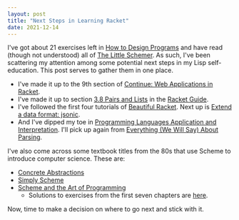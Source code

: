 ```yaml
---
layout: post
title: "Next Steps in Learning Racket"
date: 2021-12-14
---
```


I've got about 21 exercises left in [How to Design Programs](https://htdp.org) and have read (though not understood) all of [The Little Schemer](https://mitpress.mit.edu/books/little-schemer-fourth-edition). As such, I've been scattering my attention among some potential next steps in my Lisp self-education. This post serves to gather them in one place.

* I've made it up to the 9th section of [Continue: Web Applications in Racket](https://docs.racket-lang.org/continue/index.html#%28part._.Breaking_.Up_the_.Display%29).
* I've made it up to section [3.8 Pairs and Lists](https://docs.racket-lang.org/guide/pairs.html) in the [Racket Guide](https://docs.racket-lang.org/guide/).
* I've followed the first four tutorials of [Beautiful Racket](https://beautifulracket.com/#tutorials). Next up is [Extend a data format: jsonic](https://beautifulracket.com/jsonic/intro.html).
* And I've dipped my toe in [Programming Languages Application and Interpretation](http://cs.brown.edu/courses/cs173/2012/book/index.html). I'll pick up again from [Everything (We Will Say) About Parsing](http://cs.brown.edu/courses/cs173/2012/book/Everything__We_Will_Say__About_Parsing.html).

I've also come across some textbook titles from the 80s that use Scheme to introduce computer science. These are:

* [Concrete Abstractions](https://gustavus.edu/mcs/max/concrete-abstractions.html)
* [Simply Scheme](https://people.eecs.berkeley.edu/~bh/ss-toc2.html)
* [Scheme and the Art of Programming](https://www.cs.unm.edu/~williams/cs357/springer-friedman.pdf)
  * Solutions to exercises from the first seven chapters are [here](http://playpen.sixbit.org/studies/aop/).

Now, time to make a decision on where to go next and stick with it.
